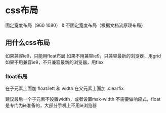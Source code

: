 # css布局
固定宽度布局（960 1080） & 不固定宽度布局（根据文档流原理布局）

## 用什么css布局
如果兼容ie9，只能用float布局
如果不用兼容ie9，只兼容最新的浏览器，用grid
如果不用兼容ie9，不只兼容最新的浏览器，用flex

### float布局
在子元素上面加 float:left 和 width
在父元素上面加 .clearfix    

建议最后一个子元素不设置width，或者设置max-width
不需要做响应式，float是专门为ie准备的，大部分手机上不用ie浏览器

